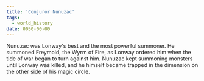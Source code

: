 ```yaml
---
title: 'Conjuror Nunuzac'
tags:
  - world_history
date: 0050-00-00
---
```

Nunuzac was Lonway's best and the most powerful summoner. He summoned Freymold, the Wyrm of Fire, as Lonway ordered him when the tide of war began to turn against him. Nunuzac kept summoning monsters until Lonway was killed, and he himself became trapped in the dimension on the other side of his magic circle.